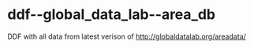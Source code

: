 # ddf--global_data_lab--area_db
DDF with all data from latest verison of http://globaldatalab.org/areadata/
